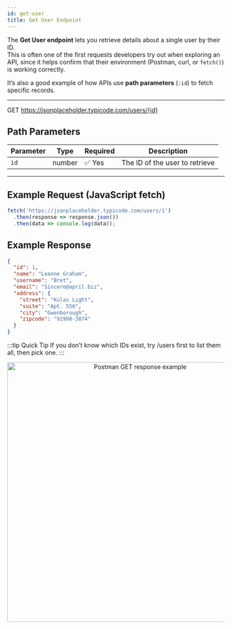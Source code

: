 ```yaml
---
id: get-user 
title: Get User Endpoint
--- 
```


The **Get User endpoint** lets you retrieve details about a single user by their ID.  
This is often one of the first requests developers try out when exploring an API, since it helps confirm that their environment (Postman, curl, or `fetch()`) is working correctly.  

It’s also a good example of how APIs use **path parameters** (`:id`) to fetch specific records.  


---

GET https://jsonplaceholder.typicode.com/users/{id}


## Path Parameters  

| Parameter | Type   | Required | Description                    |
|-----------|--------|----------|--------------------------------|
| `id`      | number | ✅ Yes   | The ID of the user to retrieve |

---

## Example Request (JavaScript fetch)
```javascript
fetch('https://jsonplaceholder.typicode.com/users/1')
  .then(response => response.json())
  .then(data => console.log(data));
``` 

## Example Response 
```json 
{
  "id": 1,
  "name": "Leanne Graham",
  "username": "Bret",
  "email": "Sincere@april.biz",
  "address": {
    "street": "Kulas Light",
    "suite": "Apt. 556",
    "city": "Gwenborough",
    "zipcode": "92998-3874"
  }
}
```

:::tip Quick Tip
If you don’t know which IDs exist, try /users first to list them all, then pick one.
:::

<p align="center">
  <img src="/img/get-example.png" alt="Postman GET response example" width="600"/>
</p>

